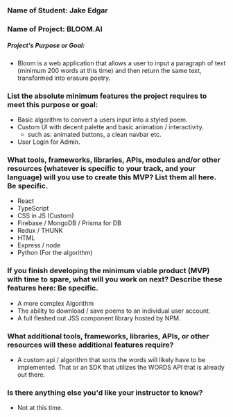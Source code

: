 ### Name of Student: Jake Edgar
### Name of Project: BLOOM.AI
##### Project's Purpose or Goal: 
  * Bloom is a web application that allows a user to input a paragraph of text (minimum 200 words at this time) and then return the same text, transformed into erasure poetry. 
### List the absolute minimum features the project requires to meet this purpose or goal:
  * Basic algorithm to convert a users input into a styled poem. 
  * Custom UI with decent palette and basic animation / interactivity. 
    * such as: animated buttons, a clean navbar etc. 
  * User Login for Admin. 
### What tools, frameworks, libraries, APIs, modules and/or other resources (whatever is specific to your track, and your language) will you use to create this MVP? List them all here. Be specific.
  * React
  * TypeScript
  * CSS in JS (Custom)
  * Firebase / MongoDB / Prisma for DB 
  * Redux / THUNK
  * HTML
  * Express / node 
  * Python (For the algorithm)
### If you finish developing the minimum viable product (MVP) with time to spare, what will you work on next? Describe these features here: Be specific. 
  * A more complex Algorithm
  * The ability to download / save poems to an individual user account. 
  * A full fleshed out JSS component library hosted by NPM. 
### What additional tools, frameworks, libraries, APIs, or other resources will these additional features require?
  * A custom api / algorithm that sorts the words will likely have to be implemented. That or an SDK that utilizes the WORDS API that is already out there. 
### Is there anything else you'd like your instructor to know? 
  * Not at this time. 